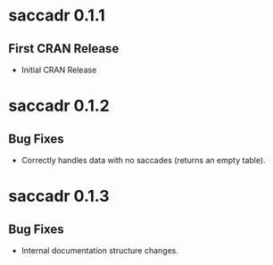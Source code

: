 # saccadr 0.1.1
## First CRAN Release
* Initial CRAN Release

# saccadr 0.1.2
## Bug Fixes
* Correctly handles data with no saccades (returns an empty table).

# saccadr 0.1.3
## Bug Fixes
* Internal documentation structure changes.
